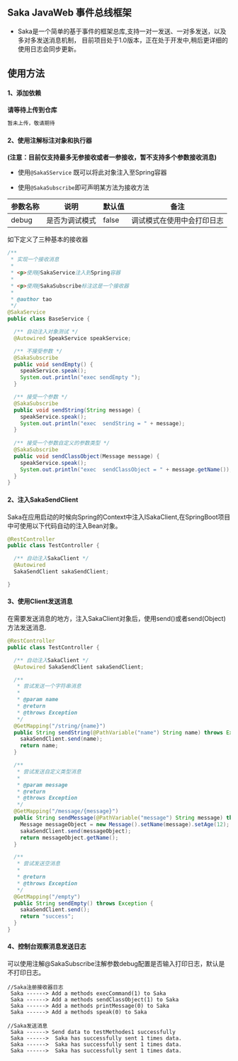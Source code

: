 ## Saka JavaWeb 事件总线框架

+ Saka是一个简单的基于事件的框架总库,支持一对一发送、一对多发送，以及多对多发送消息机制，
目前项目处于1.0版本，正在处于开发中,稍后更详细的使用日志会同步更新。

## 使用方法

#### 1、添加依赖
**请等待上传到仓库**

```xml
暂未上传，敬请期待
```

#### 2、使用注解标注对象和执行器
**(注意：目前仅支持最多无参接收或者一参接收，暂不支持多个参数接收消息)**

+ 使用```@SakaSService``` 既可以将此对象注入至Spring容器


+ 使用```@SakaSubscribe```即可声明某方法为接收方法

|参数名称|说明|默认值|备注|
|-----|----|-----|-----|
|debug|是否为调试模式|false|调试模式在使用中会打印日志|

如下定义了三种基本的接收器

```java
/**
 * 实现一个接收消息
 *
 * <p>使用@SakaService注入到Spring容器
 *
 * <p>使用@SakaSubscribe标注这是一个接收器
 *
 * @author tao
 */
@SakaService
public class BaseService {

  /** 自动注入对象测试 */
  @Autowired SpeakService speakService;

  /** 不接受参数 */
  @SakaSubscribe
  public void sendEmpty() {
    speakService.speak();
    System.out.println("exec sendEmpty ");
  }

  /** 接受一个参数 */
  @SakaSubscribe
  public void sendString(String message) {
    speakService.speak();
    System.out.println("exec  sendString = " + message);
  }
  
  /** 接受一个参数自定义的参数类型 */
  @SakaSubscribe
  public void sendClassObject(Message message) {
    speakService.speak();
    System.out.println("exec  sendClassObject = " + message.getName());
  }  
}

```

#### 2、注入SakaSendClient
Saka在应用启动的时候向Spring的Context中注入ISakaClient,在SpringBoot项目中可使用以下代码自动的注入Bean对象。

```java
@RestController
public class TestController {

  /** 自动注入SakaClient */
  @Autowired
  SakaSendClient sakaSendClient;

}  
```


#### 3、使用Client发送消息
在需要发送消息的地方，注入SakaClient对象后，使用send()或者send(Object)方法发送消息.

```java
@RestController
public class TestController {

  /** 自动注入SakaClient */
  @Autowired SakaSendClient sakaSendClient;

  /**
   * 尝试发送一个字符串消息
   *
   * @param name
   * @return
   * @throws Exception
   */
  @GetMapping("/string/{name}")
  public String sendString(@PathVariable("name") String name) throws Exception {
    sakaSendClient.send(name);
    return name;
  }

  /**
   * 尝试发送自定义类型消息
   *
   * @param message
   * @return
   * @throws Exception
   */
  @GetMapping("/message/{message}")
  public String sendMessage(@PathVariable("message") String message) throws Exception {
    Message messageObject = new Message().setName(message).setAge(12);
    sakaSendClient.send(messageObject);
    return messageObject.getName();
  }

  /**
   * 尝试发送空消息
   *
   * @return
   * @throws Exception
   */
  @GetMapping("/empty")
  public String sendEmpty() throws Exception {
    sakaSendClient.send();
    return "success";
  }
} 

```

#### 4、控制台观察消息发送日志
可以使用注解@SakaSubscribe注解参数debug配置是否输入打印日志，默认是不打印日志。

```text
//Saka注册接收器日志                                                    
 Saka ------> Add a methods execCommand(1) to Saka
 Saka ------> Add a methods sendClassObject(1) to Saka
 Saka ------> Add a methods printMessage(0) to Saka
 Saka ------> Add a methods speak(0) to Saka                
                                                                  
//Saka发送消息  
 Saka ------> Send data to testMethodes1 successfully             
 Saka ------>  Saka has successfully sent 1 times data.           
 Saka ------>  Saka has successfully sent 1 times data.           
 Saka ------>  Saka has successfully sent 1 times data.           
```